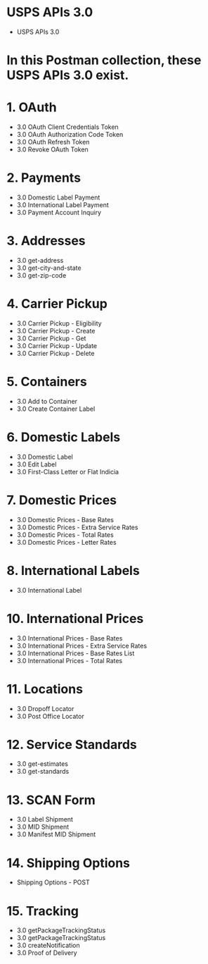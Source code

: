 # USPS APIs 3.0
  * USPS APIs 3.0
# In this Postman collection, these USPS APIs 3.0 exist.
# 1. OAuth
 * 3.0 OAuth Client Credentials Token
 * 3.0 OAuth Authorization Code Token
 * 3.0 OAuth Refresh Token
 * 3.0 Revoke OAuth Token
# 2. Payments
 * 3.0 Domestic Label Payment
 * 3.0 International Label Payment
 * 3.0 Payment Account Inquiry
# 3. Addresses
 * 3.0 get-address
 * 3.0 get-city-and-state
 * 3.0 get-zip-code
# 4. Carrier Pickup
 * 3.0 Carrier Pickup - Eligibility
 * 3.0 Carrier Pickup - Create
 * 3.0 Carrier Pickup - Get
 * 3.0 Carrier Pickup - Update
 * 3.0 Carrier Pickup - Delete
# 5. Containers
 * 3.0 Add to Container
 * 3.0 Create Container Label
# 6. Domestic Labels
 * 3.0 Domestic Label
 * 3.0 Edit Label
 * 3.0 First-Class Letter or Flat Indicia
# 7. Domestic Prices
 * 3.0 Domestic Prices - Base Rates
 * 3.0 Domestic Prices - Extra Service Rates
 * 3.0 Domestic Prices - Total Rates
 * 3.0 Domestic Prices - Letter Rates
# 8. International Labels
 * 3.0 International Label
# 10. International Prices
 * 3.0 International Prices - Base Rates
 * 3.0 International Prices - Extra Service Rates
 * 3.0 International Prices - Base Rates List
 * 3.0 International Prices - Total Rates
# 11. Locations
 * 3.0 Dropoff Locator
 * 3.0 Post Office Locator
# 12. Service Standards
 * 3.0 get-estimates
 * 3.0 get-standards
# 13. SCAN Form
 * 3.0 Label Shipment
 * 3.0 MID Shipment
 * 3.0 Manifest MID Shipment
# 14. Shipping Options
 * Shipping Options - POST
# 15. Tracking
 * 3.0 getPackageTrackingStatus
 * 3.0 getPackageTrackingStatus
 * 3.0 createNotification
 * 3.0 Proof of Delivery
